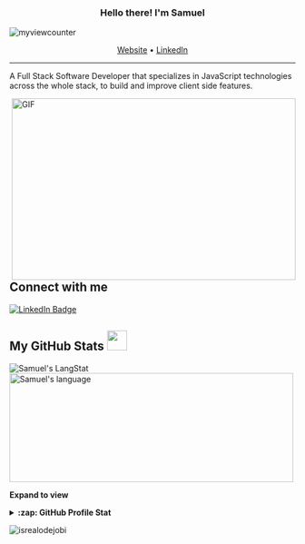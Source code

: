 <!-- Heading -->
<h3 align="center"> Hello there! I'm Samuel </h3>

<!-- Profile Views -->

<p align="left"> <img src="https://komarev.com/ghpvc/?username=mpereannor&label=Profile%20views&color=0e75b6&style=flat" alt="myviewcounter" />
</p>

<p align="center">
  <a href="https://www.mpereannor.com">Website</a> •
  <a href="https://www.linkedin.com/in/mpereannor">LinkedIn</a>
</p>

 <!-- About section -->

---
A Full Stack Software Developer that specializes in JavaScript technologies across the whole stack, to build and improve client side features. 


<!-- code gif-->
<img align="right" alt="GIF" src="./code.gif" width="500" height="320" />

<!-- About section: END -->

<!-- Conecct section -->

<h2>Connect with me </h3>
    <p>
        <a href="https://linkedin.com/in/mpereannor"><img src="https://img.shields.io/badge/-Samuel%20Mpere%20-blue?style=plastic&amp;labelColor=blue&amp;logo=LinkedIn&amp;link=https://linkedin.com/in/mpereannor" alt="LinkedIn Badge"></a> 
   </p>

 <!-- Conecct section: END -->
 
  <!-- GitHub section -->

 ##  My GitHub Stats <img src = "https://i.pinimg.com/originals/65/c4/f4/65c4f452571be1261e9c623f7da488ac.gif" width = 35px> 
 
 <div>
   <img align="center" src="https://github-readme-streak-stats.herokuapp.com/?user=mpereannor" alt="Samuel's LangStat" />
  <img align="center" src="https://github-readme-stats.vercel.app/api/top-langs?username=mpereannor&langs_count=10&show_icons=true&locale=en&layout=compact&theme=light" alt="Samuel's language" height="192px"  width="500px"/>
</div>

**Expand to view**
<details>
  <summary><b>:zap: GitHub Profile Stat</b></summary>
  <img src="https://github-readme-stats.anuraghazra1.vercel.app/api?username=mpereannor&show_icons=true" />
</details>


<!-- GitHub section: END -->

<!-- Profile Views -->

<p align="left"> <img src="https://komarev.com/ghpvc/?username=mpereannor&label=Profile%20views&color=0e75b6&style=flat" alt="isrealodejobi" />
</p>

<!-- THE END -->


<!--

Here are some ideas to get you started:

- 🔭 I’m currently working on ...
- 🌱 I’m currently learning ...
- 👯 I’m looking to collaborate on ...
- 🤔 I’m looking for help with ...
- 💬 Ask me about ...
- 📫 How to reach me: ...
- 😄 Pronouns: ...
- ⚡ Fun fact: ...
-->
